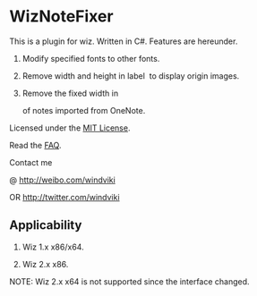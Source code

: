 ﻿
WizNoteFixer
==============

This is a plugin for wiz. Written in C#.
Features are hereunder.

1) Modify specified fonts to other fonts.

2) Remove width and height in label <img> to display origin images.

3) Remove the fixed width in <div> of notes imported from OneNote.


Licensed under the [MIT License](http://www.opensource.org/licenses/mit-license.php).

Read the [FAQ](https://github.com/windviki/WizNoteFixer/wiki/FAQ).

Contact me 

@ http://weibo.com/windviki

OR http://twitter.com/windviki

Applicability
-----------------

1) Wiz 1.x x86/x64.

2) Wiz 2.x x86.

NOTE: Wiz 2.x x64 is not supported since the interface changed.